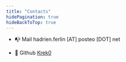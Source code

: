 ```yaml
---
title: "Contacts"
hidePagination: true
hideBackToTop: true
---
```


- 📭 Mail hadrien.ferlin [AT] posteo [DOT] net

- 💾 Github [Krek0](https://github.com/krek0)

